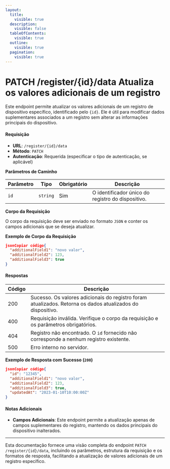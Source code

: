 ```yaml
---
layout:
  title:
    visible: true
  description:
    visible: false
  tableOfContents:
    visible: true
  outline:
    visible: true
  pagination:
    visible: true
---
```


# PATCH /register/{id}/data Atualiza os valores adicionais de um registro

Este endpoint permite atualizar os valores adicionais de um registro de dispositivo específico, identificado pelo `{id}`. Ele é útil para modificar dados suplementares associados a um registro sem alterar as informações principais do dispositivo.

#### Requisição

* **URL**: `/register/{id}/data`
* **Método**: `PATCH`
* **Autenticação**: Requerida (especificar o tipo de autenticação, se aplicável)

**Parâmetros de Caminho**

| Parâmetro | Tipo     | Obrigatório | Descrição                                         |
| --------- | -------- | ----------- | ------------------------------------------------- |
| `id`      | `string` | Sim         | O identificador único do registro do dispositivo. |

**Corpo da Requisição**

O corpo da requisição deve ser enviado no formato `JSON` e conter os campos adicionais que se deseja atualizar.

**Exemplo de Corpo da Requisição**

```json
jsonCopiar código{
  "additionalField1": "novo valor",
  "additionalField2": 123,
  "additionalField3": true
}
```

#### Respostas

| Código | Descrição                                                                                                  |
| ------ | ---------------------------------------------------------------------------------------------------------- |
| 200    | Sucesso. Os valores adicionais do registro foram atualizados. Retorna os dados atualizados do dispositivo. |
| 400    | Requisição inválida. Verifique o corpo da requisição e os parâmetros obrigatórios.                         |
| 404    | Registro não encontrado. O `id` fornecido não corresponde a nenhum registro existente.                     |
| 500    | Erro interno no servidor.                                                                                  |

**Exemplo de Resposta com Sucesso (`200`)**

```json
jsonCopiar código{
  "id": "12345",
  "additionalField1": "novo valor",
  "additionalField2": 123,
  "additionalField3": true,
  "updatedAt": "2023-01-10T10:00:00Z"
}
```

#### Notas Adicionais

* **Campos Adicionais**: Este endpoint permite a atualização apenas de campos suplementares do registro, mantendo os dados principais do dispositivo inalterados.

***

Esta documentação fornece uma visão completa do endpoint `PATCH /register/{id}/data`, incluindo os parâmetros, estrutura da requisição e os formatos de resposta, facilitando a atualização de valores adicionais de um registro específico.
